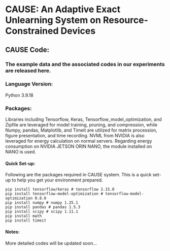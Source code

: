 # CAUSE: An Adaptive Exact Unlearning System on Resource-Constrained Devices

## CAUSE Code:
### The example data and the associated codes in our experiments are released here.

### Language Version:
Python 3.9.18

### Packages:
Libraries including Tensorflow, Keras, Tensorflow_model_optimization, and Zipfile are leveraged for model training, pruning, and compression, while Numpy, pandas, Matplotlib, and Timeit are utilized for matrix procession, figure presentation, and time recording. NVML from NVIDIA is also leveraged for energy calculation on normal servers. Regarding energy consumption on NVIDIA JETSON ORIN NANO, the module installed on NANO is used.

####  Quick Set-up: 
Following are the packages required in CAUSE system. This is a quick set-up to help you get your environment prepared.
```
pip install tensorflow/keras # tensorflow 2.15.0
pip install tensorflow-model-optimization # tensorflow-model-optimization 0.8.0 
pip install numpy # numpy 1.25.1
pip install pandas # pandas 1.5.3
pip install scipy # scipy 1.11.1
pip install math 
pip install timeit
```

#### Notes:
More detailed codes will be updated soon...

